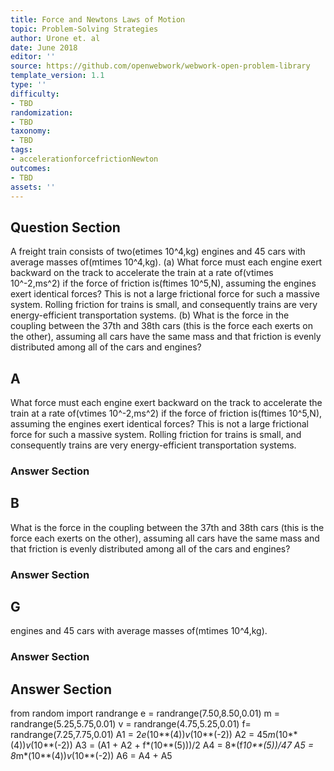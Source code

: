 ```yaml
---
title: Force and Newtons Laws of Motion
topic: Problem-Solving Strategies
author: Urone et. al
date: June 2018
editor: ''
source: https://github.com/openwebwork/webwork-open-problem-library
template_version: 1.1
type: ''
difficulty:
- TBD
randomization:
- TBD
taxonomy:
- TBD
tags:
- accelerationforcefrictionNewton
outcomes:
- TBD
assets: ''
---
```


## Question Section 

A freight train consists of two(etimes 10^4,kg) engines and 45 cars with average masses of(mtimes 10^4,kg). 
(a) What force must each engine exert backward on the track to accelerate the train at a rate of(vtimes 10^-2,ms^2) if the force of friction is(ftimes 10^5,N), assuming the engines exert identical forces? This is not a large frictional force for such a massive system. Rolling friction for trains is small, and consequently trains are very energy-efficient transportation systems.
(b) What is the force in the coupling between the 37th and 38th cars (this is the force each exerts on the other), assuming all cars have the same mass and that friction is evenly distributed among all of the cars and engines?

## A
What force must each engine exert backward on the track to accelerate the train at a rate of(vtimes 10^-2,ms^2) if the force of friction is(ftimes 10^5,N), assuming the engines exert identical forces? This is not a large frictional force for such a massive system. Rolling friction for trains is small, and consequently trains are very energy-efficient transportation systems.
### Answer Section
## B
What is the force in the coupling between the 37th and 38th cars (this is the force each exerts on the other), assuming all cars have the same mass and that friction is evenly distributed among all of the cars and engines?
### Answer Section
## G
engines and 45 cars with average masses of(mtimes 10^4,kg). 
### Answer Section


## Answer Section

from random import randrange
e = randrange(7.50,8.50,0.01)
m = randrange(5.25,5.75,0.01)
v = randrange(4.75,5.25,0.01)
f= randrange(7.25,7.75,0.01)
A1 = 2*e*(10**(4))*v*(10**(-2))
A2 = 45*m*(10**(4))*v*(10**(-2))
A3 = (A1 + A2 + f*(10**(5)))/2
A4 = 8*(f*10**(5))/47
A5 = 8*m*(10**(4))*v*(10**(-2))
A6 = A4 + A5